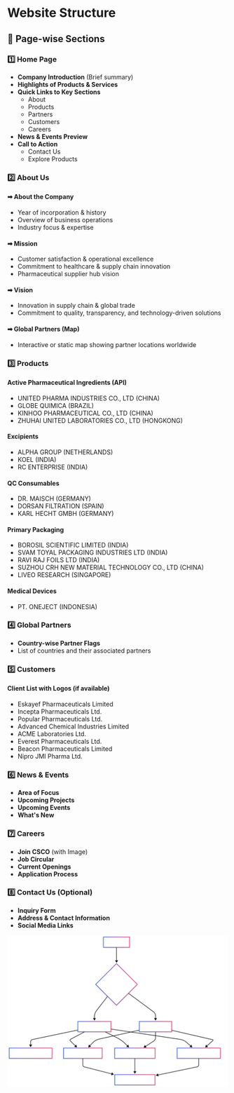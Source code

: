 # Website Structure

## 📌 Page-wise Sections

### 1️⃣ Home Page

- **Company Introduction** (Brief summary)
- **Highlights of Products & Services**
- **Quick Links to Key Sections**
  - About
  - Products
  - Partners
  - Customers
  - Careers
- **News & Events Preview**
- **Call to Action**
  - Contact Us
  - Explore Products

### 2️⃣ About Us

#### ➡ About the Company

- Year of incorporation & history
- Overview of business operations
- Industry focus & expertise

#### ➡ Mission

- Customer satisfaction & operational excellence
- Commitment to healthcare & supply chain innovation
- Pharmaceutical supplier hub vision

#### ➡ Vision

- Innovation in supply chain & global trade
- Commitment to quality, transparency, and technology-driven solutions

#### ➡ Global Partners (Map)

- Interactive or static map showing partner locations worldwide

### 3️⃣ Products

#### Active Pharmaceutical Ingredients (API)

- UNITED PHARMA INDUSTRIES CO., LTD (CHINA)
- GLOBE QUIMICA (BRAZIL)
- KINHOO PHARMACEUTICAL CO., LTD (CHINA)
- ZHUHAI UNITED LABORATORIES CO., LTD (HONGKONG)

#### Excipients

- ALPHA GROUP (NETHERLANDS)
- KOEL (INDIA)
- RC ENTERPRISE (INDIA)

#### QC Consumables

- DR. MAISCH (GERMANY)
- DORSAN FILTRATION (SPAIN)
- KARL HECHT GMBH (GERMANY)

#### Primary Packaging

- BOROSIL SCIENTIFIC LIMITED (INDIA)
- SVAM TOYAL PACKAGING INDUSTRIES LTD (INDIA)
- RAVI RAJ FOILS LTD (INDIA)
- SUZHOU CRH NEW MATERIAL TECHNOLOGY CO., LTD (CHINA)
- LIVEO RESEARCH (SINGAPORE)

#### Medical Devices

- PT. ONEJECT (INDONESIA)

### 4️⃣ Global Partners

- **Country-wise Partner Flags**
- List of countries and their associated partners

### 5️⃣ Customers

#### Client List with Logos (if available)

- Eskayef Pharmaceuticals Limited
- Incepta Pharmaceuticals Ltd.
- Popular Pharmaceuticals Ltd.
- Advanced Chemical Industries Limited
- ACME Laboratories Ltd.
- Everest Pharmaceuticals Ltd.
- Beacon Pharmaceuticals Limited
- Nipro JMI Pharma Ltd.

### 6️⃣ News & Events

- **Area of Focus**
- **Upcoming Projects**
- **Upcoming Events**
- **What's New**

### 7️⃣ Careers

- **Join CSCO** (with Image)
- **Job Circular**
- **Current Openings**
- **Application Process**

### 8️⃣ Contact Us (Optional)

- **Inquiry Form**
- **Address & Contact Information**
- **Social Media Links**

![Alt flow-diagram](flow-diagram.svg)
